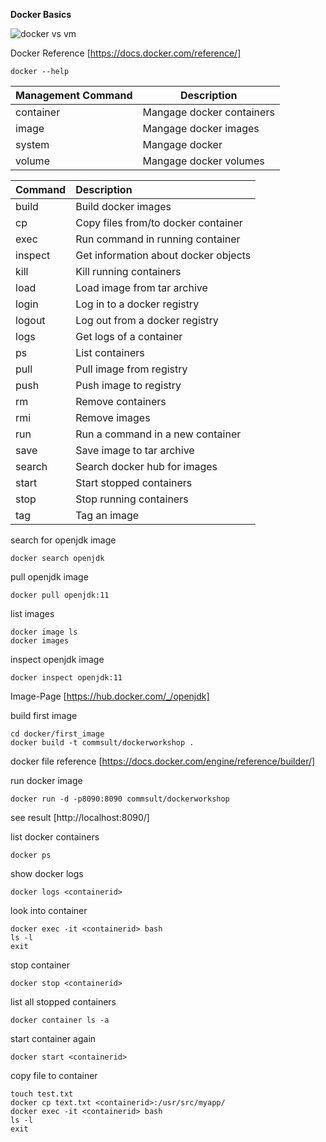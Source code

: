 **Docker Basics**

![docker vs vm](docker_vs_vm.png "Docker vs. VM")

Docker Reference
[https://docs.docker.com/reference/]

```
docker --help
```

| Management Command | Description               |
| -------------------- | --------------------------- |
| container          | Mangage docker containers |
| image              | Mangage docker images     |
| system             | Mangage docker            |
| volume             | Mangage docker volumes    |


| Command | Description                          |
| :-------- | :------------------------------------- |
| build   | Build docker images                  |
| cp      | Copy files from/to docker container  |
| exec    | Run command in running container     |
| inspect | Get information about docker objects |
| kill    | Kill running containers              |
| load    | Load image from tar archive          |
| login   | Log in to a docker registry          |
| logout  | Log out from a docker registry       |
| logs    | Get logs of a container              |
| ps      | List containers                      |
| pull    | Pull image from registry             |
| push    | Push image to registry               |
| rm      | Remove containers                    |
| rmi     | Remove images                        |
| run     | Run a command in a new container     |
| save    | Save image to tar archive            |
| search  | Search docker hub for images         |
| start   | Start stopped containers             |
| stop    | Stop running containers              |
| tag     | Tag an image                         |

search for openjdk image
```
docker search openjdk
````

pull openjdk image
```
docker pull openjdk:11
```

list images
```
docker image ls
docker images
```

inspect openjdk image
```
docker inspect openjdk:11
```
Image-Page
[https://hub.docker.com/_/openjdk]


build first image
```
cd docker/first_image
docker build -t commsult/dockerworkshop .
```

docker file reference
[https://docs.docker.com/engine/reference/builder/]

run docker image
```
docker run -d -p8090:8090 commsult/dockerworkshop
```

see result
[http://localhost:8090/]

list docker containers
```
docker ps
```

show docker logs
```
docker logs <containerid>
```

look into container
```
docker exec -it <containerid> bash
ls -l
exit
```

stop container
```
docker stop <containerid>
```

list all stopped containers
```
docker container ls -a
```

start container again
```
docker start <containerid>
```

copy file to container
```
touch test.txt
docker cp text.txt <containerid>:/usr/src/myapp/
docker exec -it <containerid> bash
ls -l
exit
```